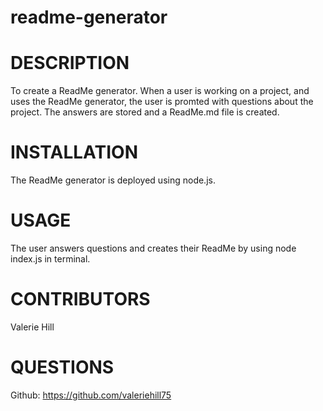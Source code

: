 # readme-generator

# DESCRIPTION
To create a ReadMe generator. When a user is working on a project, and uses the ReadMe generator, the user is promted with questions about the project. The answers are stored and a ReadMe.md file is created.

# INSTALLATION
The ReadMe generator is deployed using node.js.

# USAGE
The user answers questions and creates their ReadMe by using node index.js in terminal.

# CONTRIBUTORS
Valerie Hill

# QUESTIONS
Github: https://github.com/valeriehill75